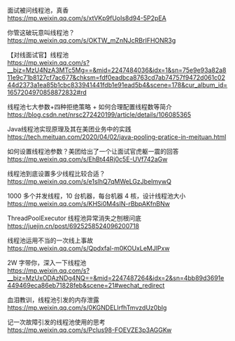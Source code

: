 面试被问线程池，真香  
https://mp.weixin.qq.com/s/xtVKp9fUoIs8d94-5P2pEA
  
你管这破玩意叫线程池？  
https://mp.weixin.qq.com/s/OKTW_mZnNJcRBrIFHONR3g
  
【对线面试官】线程池  
https://mp.weixin.qq.com/s?__biz=MzU4NzA3MTc5Mg==&mid=2247484036&idx=1&sn=75e9e93a82a811e9c71b8127cf7ac677&chksm=fdf0eadbca8763cd7ab74757f9472d061c0244d2373a1ea85b1cbc833941441fdb1e91ead5b4&scene=178&cur_album_id=1657204970858872832#rd
  
线程池七大参数+四种拒绝策略 + 如何合理配置线程数等简介  
https://blog.csdn.net/nrsc272420199/article/details/106085365
  
Java线程池实现原理及其在美团业务中的实践  
https://tech.meituan.com/2020/04/02/java-pooling-pratice-in-meituan.html
  
如何设置线程池参数？美团给出了一个让面试官虎躯一震的回答  
https://mp.weixin.qq.com/s/EhBt44Rj0c5E-UVf742aGw
  
线程池到底设置多少线程比较合适？  
https://mp.weixin.qq.com/s/e1slhQ7qMWeLGzJbeImywQ
  
1000 多个并发线程，10 台机器，每台机器 4 核，设计线程池大小  
https://mp.weixin.qq.com/s/KHSi0M4sIN-rBbpAKfnBNw
  
ThreadPoolExecutor 线程池异常消失之刨根问底  
https://juejin.cn/post/6925258524096200718
  
线程池运用不当的一次线上事故  
https://mp.weixin.qq.com/s/Qpdxfal-m0KOUxLeMJlPxw
  
2W 字带你，深入一下线程池  
https://mp.weixin.qq.com/s?__biz=MzUxODAzNDg4NQ==&mid=2247487264&idx=2&sn=4bb89d3691e449469eca86eb71828feb&scene=21#wechat_redirect
  
血泪教训，线程池引发的内存泄露  
https://mp.weixin.qq.com/s/0KGNDELlrfhTmvzdUz0bIg
  
记一次故障引发的线程池使用的思考  
https://mp.weixin.qq.com/s/Pclus98-FOEVZE3p3AGGKw
  